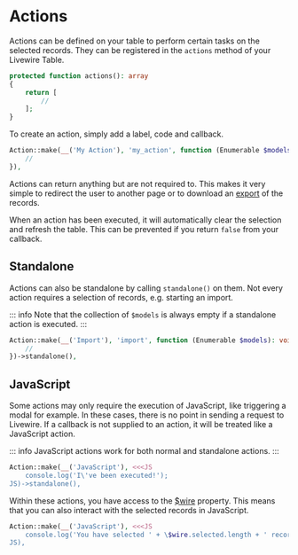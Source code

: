# Actions

Actions can be defined on your table to perform certain tasks on the selected records. They can be registered in
the `actions` method of your Livewire Table.

```php
protected function actions(): array
{
    return [
        //
    ];
}
```

To create an action, simply add a label, code and callback.

```php
Action::make(__('My Action'), 'my_action', function (Enumerable $models): void {
    //
}),
```

Actions can return anything but are not required to. This makes it very simple to redirect the user to another page or to download an [export](/usage/exports) of the records.

When an action has been executed, it will automatically clear the selection and refresh the table. This can be prevented
if you return `false` from your callback.

## Standalone

Actions can also be standalone by calling `standalone()` on them. Not every action requires a selection of
records, e.g. starting an import.

::: info
Note that the collection of `$models` is always empty if a standalone action is executed.
:::

```php
Action::make(__('Import'), 'import', function (Enumerable $models): void {
    //
})->standalone(),
```

## JavaScript

Some actions may only require the execution of JavaScript, like triggering a modal for example. In these cases, there is no point in sending a request to Livewire. If a callback is not supplied to an action, it will be treated like a JavaScript action.

::: info
JavaScript actions work for both normal and standalone actions.
:::

```php
Action::make(__('JavaScript'), <<<JS
    console.log('I\'ve been executed!');
JS)->standalone(),
```

Within these actions, you have access to the [$wire](https://livewire.laravel.com/docs/javascript#the-wire-object) property. This means that you can also interact with the selected records in JavaScript.

```php
Action::make(__('JavaScript'), <<<JS
    console.log('You have selected ' + \$wire.selected.length + ' record(s)');
JS),
```
